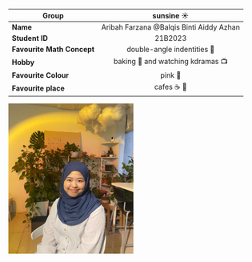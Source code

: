 | **Group** | sunsine :sunny: |
|-----|:----:|
| **Name** | Aribah Farzana @Balqis Binti Aiddy Azhan |
| **Student ID** | 21B2023 |
| **Favourite Math Concept** | double-angle indentities :triangular_ruler: |
| **Hobby** | baking :cookie: and watching kdramas :tv:|
| **Favourite Colour** | pink :cherry_blossom: |
| **Favourite place** | cafes :coffee: :cake: |

<img src="aribah.jpg" width="250" height="300">

